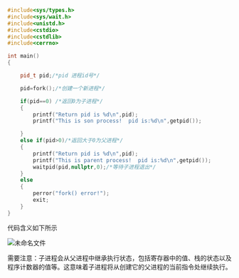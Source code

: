 ```cpp
#include<sys/types.h>
#include<sys/wait.h>
#include<unistd.h>
#include<cstdio>
#include<cstdlib>
#include<cerrno>

int main()
{

    pid_t pid;/*pid 进程id号*/

    pid=fork();/*创建一个新进程*/

    if(pid==0) /*返回0为子进程*/
    {
        printf("Return pid is %d\n",pid);
        printf("This is son process!  pid is:%d\n",getpid());

    }
    else if(pid>0)/*返回大于0为父进程*/
    {
        printf("Return pid is %d\n",pid);
        printf("This is parent process!  pid is:%d\n",getpid());
        waitpid(pid,nullptr,0);/*等待子进程退出*/
    }
    else
    {
        perror("fork() error!");
        exit;
    }
}
```

代码含义如下所示

![未命名文件](D:\WSL\NoteBook\Linux\assets\未命名文件.png)

需要注意：子进程会从父进程中继承执行状态，包括寄存器中的值、栈的状态以及程序计数器的值等。这意味着子进程将从创建它的父进程的当前指令处继续执行。